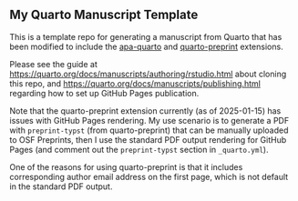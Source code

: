 ## My Quarto Manuscript Template

This is a template repo for generating a manuscript from Quarto that has been modified to include the 
[apa-quarto](https://wjschne.github.io/apaquarto/) and [quarto-preprint](https://github.com/mvuorre/quarto-preprint) extensions.

Please see the guide at <https://quarto.org/docs/manuscripts/authoring/rstudio.html> about cloning this repo, 
and <https://quarto.org/docs/manuscripts/publishing.html> regarding how to set up GitHub Pages publication.

Note that the quarto-preprint extension currently (as of 2025-01-15) has issues with GitHub Pages rendering. My use scenario is to generate a PDF with `preprint-typst` (from quarto-preprint) that
can be manually uploaded to OSF Preprints, then I use the standard PDF output rendering for GitHub Pages (and comment out the `preprint-typst` section in `_quarto.yml`).

One of the reasons for using quarto-preprint is that it includes corresponding author email address on the first page, which is not default in the standard PDF output.